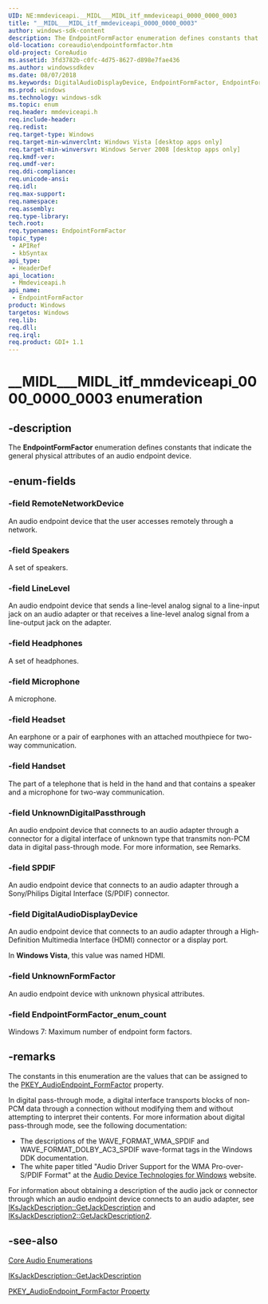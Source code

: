 ```yaml
---
UID: NE:mmdeviceapi.__MIDL___MIDL_itf_mmdeviceapi_0000_0000_0003
title: "__MIDL___MIDL_itf_mmdeviceapi_0000_0000_0003"
author: windows-sdk-content
description: The EndpointFormFactor enumeration defines constants that indicate the general physical attributes of an audio endpoint device.
old-location: coreaudio\endpointformfactor.htm
old-project: CoreAudio
ms.assetid: 3fd3782b-c0fc-4d75-8627-d898e7fae436
ms.author: windowssdkdev
ms.date: 08/07/2018
ms.keywords: DigitalAudioDisplayDevice, EndpointFormFactor, EndpointFormFactor , EndpointFormFactor enumeration [Core Audio], EndpointFormFactor_enum_count, Handset, Headphones, Headset, LineLevel, Microphone, RemoteNetworkDevice, SPDIF, Speakers, UnknownDigitalPassthrough, UnknownFormFactor, __MIDL___MIDL_itf_mmdeviceapi_0000_0000_0003, coreaudio.endpointformfactor, mmdeviceapi/DigitalAudioDisplayDevice, mmdeviceapi/EndpointFormFactor, mmdeviceapi/EndpointFormFactor_enum_count, mmdeviceapi/Handset, mmdeviceapi/Headphones, mmdeviceapi/Headset, mmdeviceapi/LineLevel, mmdeviceapi/Microphone, mmdeviceapi/RemoteNetworkDevice, mmdeviceapi/SPDIF, mmdeviceapi/Speakers, mmdeviceapi/UnknownDigitalPassthrough, mmdeviceapi/UnknownFormFactor
ms.prod: windows
ms.technology: windows-sdk
ms.topic: enum
req.header: mmdeviceapi.h
req.include-header: 
req.redist: 
req.target-type: Windows
req.target-min-winverclnt: Windows Vista [desktop apps only]
req.target-min-winversvr: Windows Server 2008 [desktop apps only]
req.kmdf-ver: 
req.umdf-ver: 
req.ddi-compliance: 
req.unicode-ansi: 
req.idl: 
req.max-support: 
req.namespace: 
req.assembly: 
req.type-library: 
tech.root: 
req.typenames: EndpointFormFactor
topic_type:
 - APIRef
 - kbSyntax
api_type:
 - HeaderDef
api_location:
 - Mmdeviceapi.h
api_name:
 - EndpointFormFactor
product: Windows
targetos: Windows
req.lib: 
req.dll: 
req.irql: 
req.product: GDI+ 1.1
---
```


# __MIDL___MIDL_itf_mmdeviceapi_0000_0000_0003 enumeration


## -description



The <b>EndpointFormFactor</b> enumeration defines constants that indicate the general physical attributes of an audio endpoint device.




## -enum-fields




### -field RemoteNetworkDevice

An audio endpoint device that the user accesses remotely through a network.


### -field Speakers

A set of speakers.


### -field LineLevel

An audio endpoint device that sends a line-level analog signal to a line-input jack on an audio adapter or that receives a line-level analog signal from a line-output jack on the adapter.


### -field Headphones

A set of headphones.


### -field Microphone

A microphone.


### -field Headset

An earphone or a pair of earphones with an attached mouthpiece for two-way communication.


### -field Handset

The part of a telephone that is held in the hand and that contains a speaker and a microphone for two-way communication.


### -field UnknownDigitalPassthrough

An audio endpoint device that connects to an audio adapter through a connector for a digital interface of unknown type that transmits non-PCM data in digital pass-through mode. For more information, see Remarks.


### -field SPDIF

An audio endpoint device that connects to an audio adapter through a Sony/Philips Digital Interface (S/PDIF) connector.


### -field DigitalAudioDisplayDevice

An audio endpoint device that connects to an audio adapter through a High-Definition Multimedia Interface (HDMI) connector or a display port.

In <b>Windows Vista</b>, this value was named HDMI.


### -field UnknownFormFactor

An audio endpoint device with unknown physical attributes.


### -field EndpointFormFactor_enum_count

Windows 7: Maximum number of endpoint form factors.


## -remarks



The constants in this enumeration are the values that can be assigned to the <a href="https://msdn.microsoft.com/f49cb7da-3b50-47e2-90b4-1a885001b5d7">PKEY_AudioEndpoint_FormFactor</a> property.

In digital pass-through mode, a digital interface transports blocks of non-PCM data through a connection without modifying them and without attempting to interpret their contents. For more information about digital pass-through mode, see the following documentation:

<ul>
<li>The descriptions of the WAVE_FORMAT_WMA_SPDIF and WAVE_FORMAT_DOLBY_AC3_SPDIF wave-format tags in the Windows DDK documentation.</li>
<li>The white paper titled "Audio Driver Support for the WMA Pro-over-S/PDIF Format" at the <a href="http://go.microsoft.com/fwlink/p/?linkid=62989">Audio Device Technologies for Windows</a> website.</li>
</ul>
For information about obtaining a description of the audio jack or connector through which an audio endpoint device connects to an audio adapter, see <a href="https://msdn.microsoft.com/84278805-3b6d-4fae-8770-f9932b0e0fab">IKsJackDescription::GetJackDescription</a> and <a href="https://msdn.microsoft.com/724a75c2-22be-431c-b29a-8bf916d085e7">IKsJackDescription2::GetJackDescription2</a>. 




## -see-also




<a href="https://msdn.microsoft.com/7d25be71-ffbe-4e8c-9a45-cdeb35d10292">Core Audio Enumerations</a>



<a href="https://msdn.microsoft.com/84278805-3b6d-4fae-8770-f9932b0e0fab">IKsJackDescription::GetJackDescription</a>



<a href="https://msdn.microsoft.com/f49cb7da-3b50-47e2-90b4-1a885001b5d7">PKEY_AudioEndpoint_FormFactor Property</a>
 

 

